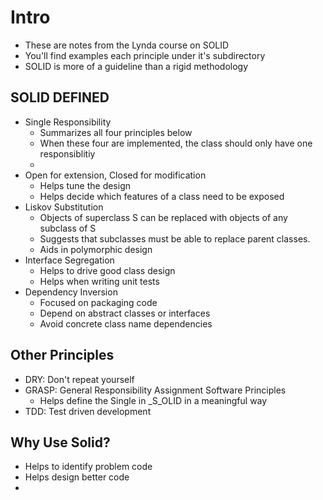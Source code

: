 # Intro
- These are notes from the Lynda course on SOLID
- You'll find examples each principle under it's subdirectory
- SOLID is more of a guideline than a rigid methodology

## SOLID DEFINED
- Single Responsibility
    - Summarizes all four principles below
    - When these four are implemented, the class should only have one responsiblitiy
    - 
- Open for extension, Closed for modification
    - Helps tune the design
    - Helps decide which features of a class need to be exposed
- Liskov Substitution
    - Objects of superclass S can be replaced with objects of any subclass of S
    - Suggests that subclasses must be able to replace parent classes.
    - Aids in polymorphic design
- Interface Segregation
    - Helps to drive good class design
    - Helps when writing unit tests
- Dependency Inversion
    - Focused on packaging code
    - Depend on abstract classes or interfaces
    - Avoid concrete class name dependencies

## Other Principles
- DRY: Don't repeat yourself
- GRASP: General Responsibility Assignment Software Principles
    - Helps define the Single in _S_OLID in a meaningful way
- TDD: Test driven development

## Why Use Solid?
- Helps to identify problem code
- Helps design better code
- 